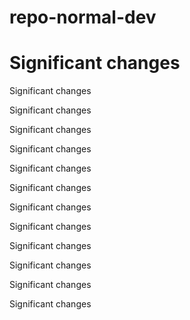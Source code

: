 # repo-normal-dev

# Significant changes


Significant changes


Significant changes


Significant changes


Significant changes


Significant changes


Significant changes


Significant changes


Significant changes


Significant changes


Significant changes


Significant changes


Significant changes
